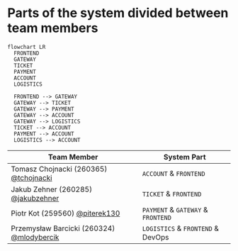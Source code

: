 # Parts of the system divided between team members

```mermaid
flowchart LR
  FRONTEND
  GATEWAY
  TICKET
  PAYMENT
  ACCOUNT
  LOGISTICS

  FRONTEND --> GATEWAY
  GATEWAY --> TICKET
  GATEWAY --> PAYMENT
  GATEWAY --> ACCOUNT
  GATEWAY --> LOGISTICS
  TICKET --> ACCOUNT
  PAYMENT --> ACCOUNT
  LOGISTICS --> ACCOUNT
```

| Team Member                                                                 | System Part           |
| --------------------------------------------------------------------------- | --------------------- |
| Tomasz Chojnacki (260365) [@tchojnacki](https://github.com/tchojnacki)      | `ACCOUNT` & `FRONTEND`             |
| Jakub Zehner (260285) [@jakubzehner](https://github.com/jakubzehner)        | `TICKET` & `FRONTEND`              |
| Piotr Kot (259560) [@piterek130](https://github.com/piterek130)             | `PAYMENT` & `GATEWAY` & `FRONTEND` |
| Przemysław Barcicki (260324) [@mlodybercik](https://github.com/mlodybercik) | `LOGISTICS` & `FRONTEND` & DevOps  |
